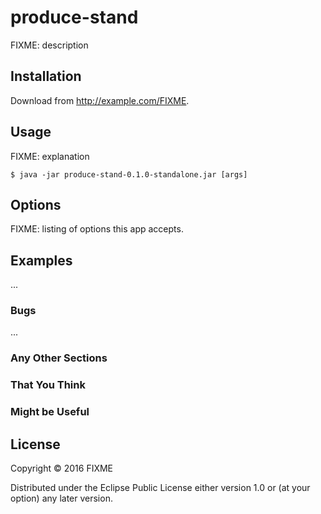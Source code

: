 # produce-stand

FIXME: description

## Installation

Download from http://example.com/FIXME.

## Usage

FIXME: explanation

    $ java -jar produce-stand-0.1.0-standalone.jar [args]

## Options

FIXME: listing of options this app accepts.

## Examples

...

### Bugs

...

### Any Other Sections
### That You Think
### Might be Useful

## License

Copyright © 2016 FIXME

Distributed under the Eclipse Public License either version 1.0 or (at
your option) any later version.
